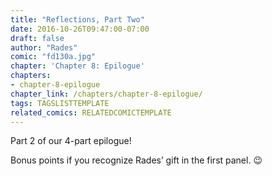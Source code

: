 ```yaml
---
title: "Reflections, Part Two"
date: 2016-10-26T09:47:00-07:00
draft: false
author: "Rades"
comic: "fd130a.jpg"
chapter: 'Chapter 8: Epilogue'
chapters:
- chapter-8-epilogue
chapter_link: /chapters/chapter-8-epilogue/
tags: TAGSLISTTEMPLATE
related_comics: RELATEDCOMICTEMPLATE
---
```


Part 2 of our 4-part epilogue!


Bonus points if you recognize Rades’ gift in the first panel.  😉

